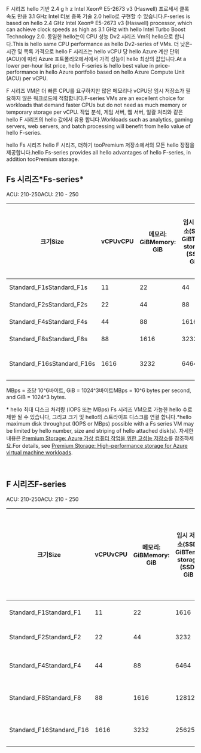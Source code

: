 <!-- F-series, Fs-series* -->

<span data-ttu-id="aa2e0-101">F 시리즈 hello 기반 2.4 g h z Intel Xeon® E5-2673 v3 (Haswell) 프로세서 클록 속도 만큼 3.1 GHz Intel 터보 증폭 기술 2.0 hello로 구현할 수 있습니다.</span><span class="sxs-lookup"><span data-stu-id="aa2e0-101">F-series is based on hello 2.4 GHz Intel Xeon® E5-2673 v3 (Haswell) processor, which can achieve clock speeds as high as 3.1 GHz with hello Intel Turbo Boost Technology 2.0.</span></span> <span data-ttu-id="aa2e0-102">동일한 hello는이 CPU 성능 Dv2 시리즈 Vm의 hello으로 합니다.</span><span class="sxs-lookup"><span data-stu-id="aa2e0-102">This is hello same CPU performance as hello Dv2-series of VMs.</span></span>  <span data-ttu-id="aa2e0-103">더 낮은-시간 및 목록 가격으로 hello F 시리즈는 hello vCPU 당 hello Azure 계산 단위 (ACU)에 따라 Azure 포트폴리오에서에서 가격 성능이 hello 최상의 값입니다.</span><span class="sxs-lookup"><span data-stu-id="aa2e0-103">At a lower per-hour list price, hello F-series is hello best value in price-performance in hello Azure portfolio based on hello Azure Compute Unit (ACU) per vCPU.</span></span> 

<span data-ttu-id="aa2e0-104">F 시리즈 VM은 더 빠른 CPU를 요구하지만 많은 메모리나 vCPU당 임시 저장소가 필요하지 않은 워크로드에 적합합니다.</span><span class="sxs-lookup"><span data-stu-id="aa2e0-104">F-series VMs are an excellent choice for workloads that demand faster CPUs but do not need as much memory or temporary storage per vCPU.</span></span>  <span data-ttu-id="aa2e0-105">작업 분석, 게임 서버, 웹 서버, 일괄 처리와 같은 hello F 시리즈의 hello 값에서 유용 합니다.</span><span class="sxs-lookup"><span data-stu-id="aa2e0-105">Workloads such as analytics, gaming servers, web servers, and batch processing will benefit from hello value of hello F-series.</span></span>

<span data-ttu-id="aa2e0-106">hello Fs 시리즈 hello F 시리즈, 더하기 tooPremium 저장소에서의 모든 hello 장점을 제공합니다.</span><span class="sxs-lookup"><span data-stu-id="aa2e0-106">hello Fs-series provides all hello advantages of hello F-series, in addition tooPremium storage.</span></span>

## <a name="fs-series"></a><span data-ttu-id="aa2e0-107">Fs 시리즈*</span><span class="sxs-lookup"><span data-stu-id="aa2e0-107">Fs-series*</span></span>

<span data-ttu-id="aa2e0-108">ACU: 210-250</span><span class="sxs-lookup"><span data-stu-id="aa2e0-108">ACU: 210 - 250</span></span>

| <span data-ttu-id="aa2e0-109">크기</span><span class="sxs-lookup"><span data-stu-id="aa2e0-109">Size</span></span> | <span data-ttu-id="aa2e0-110">vCPU</span><span class="sxs-lookup"><span data-stu-id="aa2e0-110">vCPU</span></span> | <span data-ttu-id="aa2e0-111">메모리: GiB</span><span class="sxs-lookup"><span data-stu-id="aa2e0-111">Memory: GiB</span></span> | <span data-ttu-id="aa2e0-112">임시 저장소(SSD) GiB</span><span class="sxs-lookup"><span data-stu-id="aa2e0-112">Temp storage (SSD) GiB</span></span> | <span data-ttu-id="aa2e0-113">최대 데이터 디스크 수</span><span class="sxs-lookup"><span data-stu-id="aa2e0-113">Max data disks</span></span> | <span data-ttu-id="aa2e0-114">최대 캐시된 임시 저장소 처리량: IOPS/MBps(GiB 단위의 캐시 크기)</span><span class="sxs-lookup"><span data-stu-id="aa2e0-114">Max cached and temp storage throughput: IOPS / MBps (cache size in GiB)</span></span> | <span data-ttu-id="aa2e0-115">최대 캐시되지 않은 디스크 처리량: IOPS/MBps</span><span class="sxs-lookup"><span data-stu-id="aa2e0-115">Max uncached disk throughput: IOPS / MBps</span></span> | <span data-ttu-id="aa2e0-116">최대 NIC 수 / 예상 네트워크 성능(Mbps)</span><span class="sxs-lookup"><span data-stu-id="aa2e0-116">Max NICs / Expected network performance (Mbps)</span></span> |
| --- | --- | --- | --- | --- | --- | --- | --- |
| <span data-ttu-id="aa2e0-117">Standard_F1s</span><span class="sxs-lookup"><span data-stu-id="aa2e0-117">Standard_F1s</span></span> |<span data-ttu-id="aa2e0-118">1</span><span class="sxs-lookup"><span data-stu-id="aa2e0-118">1</span></span> |<span data-ttu-id="aa2e0-119">2</span><span class="sxs-lookup"><span data-stu-id="aa2e0-119">2</span></span> |<span data-ttu-id="aa2e0-120">4</span><span class="sxs-lookup"><span data-stu-id="aa2e0-120">4</span></span> |<span data-ttu-id="aa2e0-121">2</span><span class="sxs-lookup"><span data-stu-id="aa2e0-121">2</span></span> |<span data-ttu-id="aa2e0-122">4,000/32(12)</span><span class="sxs-lookup"><span data-stu-id="aa2e0-122">4,000 / 32 (12)</span></span> |<span data-ttu-id="aa2e0-123">3,200/48</span><span class="sxs-lookup"><span data-stu-id="aa2e0-123">3,200 / 48</span></span> |<span data-ttu-id="aa2e0-124">2 / 750</span><span class="sxs-lookup"><span data-stu-id="aa2e0-124">2 / 750</span></span> |
| <span data-ttu-id="aa2e0-125">Standard_F2s</span><span class="sxs-lookup"><span data-stu-id="aa2e0-125">Standard_F2s</span></span> |<span data-ttu-id="aa2e0-126">2</span><span class="sxs-lookup"><span data-stu-id="aa2e0-126">2</span></span> |<span data-ttu-id="aa2e0-127">4</span><span class="sxs-lookup"><span data-stu-id="aa2e0-127">4</span></span> |<span data-ttu-id="aa2e0-128">8</span><span class="sxs-lookup"><span data-stu-id="aa2e0-128">8</span></span> |<span data-ttu-id="aa2e0-129">4</span><span class="sxs-lookup"><span data-stu-id="aa2e0-129">4</span></span> |<span data-ttu-id="aa2e0-130">8,000/64(24)</span><span class="sxs-lookup"><span data-stu-id="aa2e0-130">8,000 / 64 (24)</span></span> |<span data-ttu-id="aa2e0-131">6,400/96</span><span class="sxs-lookup"><span data-stu-id="aa2e0-131">6,400 / 96</span></span> |<span data-ttu-id="aa2e0-132">2 / 1500</span><span class="sxs-lookup"><span data-stu-id="aa2e0-132">2 / 1500</span></span> |
| <span data-ttu-id="aa2e0-133">Standard_F4s</span><span class="sxs-lookup"><span data-stu-id="aa2e0-133">Standard_F4s</span></span> |<span data-ttu-id="aa2e0-134">4</span><span class="sxs-lookup"><span data-stu-id="aa2e0-134">4</span></span> |<span data-ttu-id="aa2e0-135">8</span><span class="sxs-lookup"><span data-stu-id="aa2e0-135">8</span></span> |<span data-ttu-id="aa2e0-136">16</span><span class="sxs-lookup"><span data-stu-id="aa2e0-136">16</span></span> |<span data-ttu-id="aa2e0-137">8</span><span class="sxs-lookup"><span data-stu-id="aa2e0-137">8</span></span> |<span data-ttu-id="aa2e0-138">16,000/128 (48)</span><span class="sxs-lookup"><span data-stu-id="aa2e0-138">16,000 / 128 (48)</span></span> |<span data-ttu-id="aa2e0-139">12,800/192</span><span class="sxs-lookup"><span data-stu-id="aa2e0-139">12,800 / 192</span></span> |<span data-ttu-id="aa2e0-140">4 / 3000</span><span class="sxs-lookup"><span data-stu-id="aa2e0-140">4 / 3000</span></span> |
| <span data-ttu-id="aa2e0-141">Standard_F8s</span><span class="sxs-lookup"><span data-stu-id="aa2e0-141">Standard_F8s</span></span> |<span data-ttu-id="aa2e0-142">8</span><span class="sxs-lookup"><span data-stu-id="aa2e0-142">8</span></span> |<span data-ttu-id="aa2e0-143">16</span><span class="sxs-lookup"><span data-stu-id="aa2e0-143">16</span></span> |<span data-ttu-id="aa2e0-144">32</span><span class="sxs-lookup"><span data-stu-id="aa2e0-144">32</span></span> |<span data-ttu-id="aa2e0-145">16</span><span class="sxs-lookup"><span data-stu-id="aa2e0-145">16</span></span> |<span data-ttu-id="aa2e0-146">32,000/256(96)</span><span class="sxs-lookup"><span data-stu-id="aa2e0-146">32,000 / 256 (96)</span></span> |<span data-ttu-id="aa2e0-147">25,600/384</span><span class="sxs-lookup"><span data-stu-id="aa2e0-147">25,600 / 384</span></span> |<span data-ttu-id="aa2e0-148">8 / 6000</span><span class="sxs-lookup"><span data-stu-id="aa2e0-148">8 / 6000</span></span> |
| <span data-ttu-id="aa2e0-149">Standard_F16s</span><span class="sxs-lookup"><span data-stu-id="aa2e0-149">Standard_F16s</span></span> |<span data-ttu-id="aa2e0-150">16</span><span class="sxs-lookup"><span data-stu-id="aa2e0-150">16</span></span> |<span data-ttu-id="aa2e0-151">32</span><span class="sxs-lookup"><span data-stu-id="aa2e0-151">32</span></span> |<span data-ttu-id="aa2e0-152">64</span><span class="sxs-lookup"><span data-stu-id="aa2e0-152">64</span></span> |<span data-ttu-id="aa2e0-153">32</span><span class="sxs-lookup"><span data-stu-id="aa2e0-153">32</span></span> |<span data-ttu-id="aa2e0-154">64,000/512(192)</span><span class="sxs-lookup"><span data-stu-id="aa2e0-154">64,000 / 512 (192)</span></span> |<span data-ttu-id="aa2e0-155">51,200/768</span><span class="sxs-lookup"><span data-stu-id="aa2e0-155">51,200 / 768</span></span> |<span data-ttu-id="aa2e0-156">8 / 6000-12000 &#8224;</span><span class="sxs-lookup"><span data-stu-id="aa2e0-156">8 / 6000-12000 &#8224;</span></span> |

<span data-ttu-id="aa2e0-157">MBps = 초당 10^6바이트, GiB = 1024^3바이트</span><span class="sxs-lookup"><span data-stu-id="aa2e0-157">MBps = 10^6 bytes per second, and GiB = 1024^3 bytes.</span></span>

<span data-ttu-id="aa2e0-158">* hello 최대 디스크 처리량 (IOPS 또는 MBps) Fs 시리즈 VM으로 가능한 hello 수로 제한 될 수 있습니다, 그리고 크기 및 hello의 스트라이프 디스크를 연결 합니다.</span><span class="sxs-lookup"><span data-stu-id="aa2e0-158">*hello maximum disk throughput (IOPS or MBps) possible with a Fs series VM may be limited by hello number, size and striping of hello attached disk(s).</span></span>  <span data-ttu-id="aa2e0-159">자세한 내용은 [Premium Storage: Azure 가상 컴퓨터 작업을 위한 고성능 저장소](../articles/storage/common/storage-premium-storage.md)를 참조하세요.</span><span class="sxs-lookup"><span data-stu-id="aa2e0-159">For details, see [Premium Storage: High-performance storage for Azure virtual machine workloads](../articles/storage/common/storage-premium-storage.md).</span></span>


<br>

## <a name="f-series"></a><span data-ttu-id="aa2e0-160">F 시리즈</span><span class="sxs-lookup"><span data-stu-id="aa2e0-160">F-series</span></span>

<span data-ttu-id="aa2e0-161">ACU: 210-250</span><span class="sxs-lookup"><span data-stu-id="aa2e0-161">ACU: 210 - 250</span></span>

| <span data-ttu-id="aa2e0-162">크기</span><span class="sxs-lookup"><span data-stu-id="aa2e0-162">Size</span></span>         | <span data-ttu-id="aa2e0-163">vCPU</span><span class="sxs-lookup"><span data-stu-id="aa2e0-163">vCPU</span></span> | <span data-ttu-id="aa2e0-164">메모리: GiB</span><span class="sxs-lookup"><span data-stu-id="aa2e0-164">Memory: GiB</span></span> | <span data-ttu-id="aa2e0-165">임시 저장소(SSD) GiB</span><span class="sxs-lookup"><span data-stu-id="aa2e0-165">Temp storage (SSD) GiB</span></span> | <span data-ttu-id="aa2e0-166">최대 임시 저장소 처리량: IOPS/읽기 MBps/쓰기 MBps</span><span class="sxs-lookup"><span data-stu-id="aa2e0-166">Max temp storage throughput: IOPS / Read MBps / Write MBps</span></span> | <span data-ttu-id="aa2e0-167">최대 데이터 디스크/처리량: IOPS</span><span class="sxs-lookup"><span data-stu-id="aa2e0-167">Max data disks / throughput: IOPS</span></span> | <span data-ttu-id="aa2e0-168">최대 NIC 수 / 예상 네트워크 성능(Mbps)</span><span class="sxs-lookup"><span data-stu-id="aa2e0-168">Max NICs / Expected network performance (Mbps)</span></span> |
|--------------|-----------|-------------|----------------|----------------------------------------------------------|-----------------------------------|------------------------------|
| <span data-ttu-id="aa2e0-169">Standard_F1</span><span class="sxs-lookup"><span data-stu-id="aa2e0-169">Standard_F1</span></span>  | <span data-ttu-id="aa2e0-170">1</span><span class="sxs-lookup"><span data-stu-id="aa2e0-170">1</span></span>         | <span data-ttu-id="aa2e0-171">2</span><span class="sxs-lookup"><span data-stu-id="aa2e0-171">2</span></span>           | <span data-ttu-id="aa2e0-172">16</span><span class="sxs-lookup"><span data-stu-id="aa2e0-172">16</span></span>             | <span data-ttu-id="aa2e0-173">3000 / 46 / 23</span><span class="sxs-lookup"><span data-stu-id="aa2e0-173">3000 / 46 / 23</span></span>                                           | <span data-ttu-id="aa2e0-174">2 / 2x500</span><span class="sxs-lookup"><span data-stu-id="aa2e0-174">2 / 2x500</span></span>                         | <span data-ttu-id="aa2e0-175">2 / 750</span><span class="sxs-lookup"><span data-stu-id="aa2e0-175">2 / 750</span></span>                 |
| <span data-ttu-id="aa2e0-176">Standard_F2</span><span class="sxs-lookup"><span data-stu-id="aa2e0-176">Standard_F2</span></span>  | <span data-ttu-id="aa2e0-177">2</span><span class="sxs-lookup"><span data-stu-id="aa2e0-177">2</span></span>         | <span data-ttu-id="aa2e0-178">4</span><span class="sxs-lookup"><span data-stu-id="aa2e0-178">4</span></span>           | <span data-ttu-id="aa2e0-179">32</span><span class="sxs-lookup"><span data-stu-id="aa2e0-179">32</span></span>             | <span data-ttu-id="aa2e0-180">6000 / 93 / 46</span><span class="sxs-lookup"><span data-stu-id="aa2e0-180">6000 / 93 / 46</span></span>                                           | <span data-ttu-id="aa2e0-181">4 / 4x500</span><span class="sxs-lookup"><span data-stu-id="aa2e0-181">4 / 4x500</span></span>                         | <span data-ttu-id="aa2e0-182">2 / 1500</span><span class="sxs-lookup"><span data-stu-id="aa2e0-182">2 / 1500</span></span>                     |
| <span data-ttu-id="aa2e0-183">Standard_F4</span><span class="sxs-lookup"><span data-stu-id="aa2e0-183">Standard_F4</span></span>  | <span data-ttu-id="aa2e0-184">4</span><span class="sxs-lookup"><span data-stu-id="aa2e0-184">4</span></span>         | <span data-ttu-id="aa2e0-185">8</span><span class="sxs-lookup"><span data-stu-id="aa2e0-185">8</span></span>           | <span data-ttu-id="aa2e0-186">64</span><span class="sxs-lookup"><span data-stu-id="aa2e0-186">64</span></span>             | <span data-ttu-id="aa2e0-187">12000 / 187 / 93</span><span class="sxs-lookup"><span data-stu-id="aa2e0-187">12000 / 187 / 93</span></span>                                         | <span data-ttu-id="aa2e0-188">8 / 8x500</span><span class="sxs-lookup"><span data-stu-id="aa2e0-188">8 / 8x500</span></span>                         | <span data-ttu-id="aa2e0-189">4 / 3000</span><span class="sxs-lookup"><span data-stu-id="aa2e0-189">4 / 3000</span></span>                     |
| <span data-ttu-id="aa2e0-190">Standard_F8</span><span class="sxs-lookup"><span data-stu-id="aa2e0-190">Standard_F8</span></span>  | <span data-ttu-id="aa2e0-191">8</span><span class="sxs-lookup"><span data-stu-id="aa2e0-191">8</span></span>         | <span data-ttu-id="aa2e0-192">16</span><span class="sxs-lookup"><span data-stu-id="aa2e0-192">16</span></span>          | <span data-ttu-id="aa2e0-193">128</span><span class="sxs-lookup"><span data-stu-id="aa2e0-193">128</span></span>            | <span data-ttu-id="aa2e0-194">24000 / 375 / 187</span><span class="sxs-lookup"><span data-stu-id="aa2e0-194">24000 / 375 / 187</span></span>                                        | <span data-ttu-id="aa2e0-195">16 / 16x500</span><span class="sxs-lookup"><span data-stu-id="aa2e0-195">16 / 16x500</span></span>                       | <span data-ttu-id="aa2e0-196">8 / 6000</span><span class="sxs-lookup"><span data-stu-id="aa2e0-196">8 / 6000</span></span>                     |
| <span data-ttu-id="aa2e0-197">Standard_F16</span><span class="sxs-lookup"><span data-stu-id="aa2e0-197">Standard_F16</span></span> | <span data-ttu-id="aa2e0-198">16</span><span class="sxs-lookup"><span data-stu-id="aa2e0-198">16</span></span>        | <span data-ttu-id="aa2e0-199">32</span><span class="sxs-lookup"><span data-stu-id="aa2e0-199">32</span></span>          | <span data-ttu-id="aa2e0-200">256</span><span class="sxs-lookup"><span data-stu-id="aa2e0-200">256</span></span>            | <span data-ttu-id="aa2e0-201">48000 / 750 / 375</span><span class="sxs-lookup"><span data-stu-id="aa2e0-201">48000 / 750 / 375</span></span>                                        | <span data-ttu-id="aa2e0-202">32 / 32x500</span><span class="sxs-lookup"><span data-stu-id="aa2e0-202">32 / 32x500</span></span>                       | <span data-ttu-id="aa2e0-203">8 / 6000 - 12000 &#8224;</span><span class="sxs-lookup"><span data-stu-id="aa2e0-203">8 / 6000 - 12000 &#8224;</span></span>           |


<br>


